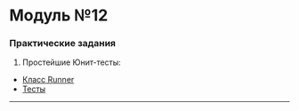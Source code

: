 # Модуль №12
### Практические задания
1) Простейшие Юнит-тесты:
* [Класс Runner](module_12_1.py)
* [Тесты](tests_12_1.py)
___
